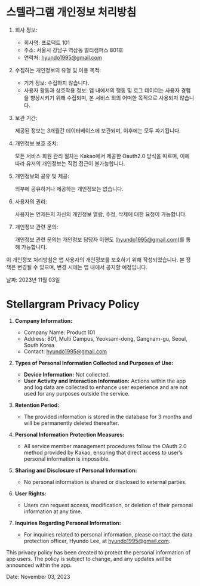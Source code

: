 # 스텔라그램 개인정보 처리방침
1. 회사 정보:

   - 회사명: 프로덕트 101
   - 주소: 서울시 강남구 역삼동 멀티캠퍼스 801호
   - 연락처: hyundo1995@gmail.com

2. 수집하는 개인정보의 유형 및 이용 목적:

   - 기기 정보: 수집하지 않습니다.
   - 사용자 활동과 상호작용 정보: 앱 내에서의 행동 및 로그 데이터는 사용자 경험을 향상시키기 위해 수집되며, 본 서비스 외의 어떠한 목적으로 사용되지 않습니다.

3. 보관 기간:

   제공된 정보는 3개월간 데이터베이스에 보관되며, 이후에는 모두 파기됩니다.

4. 개인정보 보호 조치:

   모든 서비스 회원 관리 절차는 Kakao에서 제공한 Oauth2.0 방식을 따르며, 이에 따라 유저의 개인정보는 직접 접근이 불가능합니다.

5. 개인정보의 공유 및 제공:

   외부에 공유하거나 제공하는 개인정보는 없습니다.

6. 사용자의 권리:

   사용자는 언제든지 자신의 개인정보 열람, 수정, 삭제에 대한 요청이 가능합니다.

7. 개인정보 관련 문의:

   개인정보 관련 문의는 개인정보 담당자 이현도 (hyundo1995@gmail.com)를 통해 가능합니다.

이 개인정보 처리방침은 앱 사용자의 개인정보를 보호하기 위해 작성되었습니다. 본 정책은 변경될 수 있으며, 변경 시에는 앱 내에서 공지할 예정입니다.

날짜: 2023년 11월 03일

# Stellargram Privacy Policy

1. **Company Information:**
   - Company Name: Product 101
   - Address: 801, Multi Campus, Yeoksam-dong, Gangnam-gu, Seoul, South Korea
   - Contact: hyundo1995@gmail.com

2. **Types of Personal Information Collected and Purposes of Use:**
   - **Device Information:** Not collected.
   - **User Activity and Interaction Information:** Actions within the app and log data are collected to enhance user experience and are not used for any purposes outside the service.

3. **Retention Period:**
   - The provided information is stored in the database for 3 months and will be permanently deleted thereafter.

4. **Personal Information Protection Measures:**
   - All service member management procedures follow the OAuth 2.0 method provided by Kakao, ensuring that direct access to user’s personal information is impossible.

5. **Sharing and Disclosure of Personal Information:**
   - No personal information is shared or disclosed to external parties.

6. **User Rights:**
   - Users can request access, modification, or deletion of their personal information at any time.

7. **Inquiries Regarding Personal Information:**
   - For inquiries related to personal information, please contact the data protection officer, Hyundo Lee, at hyundo1995@gmail.com.

This privacy policy has been created to protect the personal information of app users. The policy is subject to change, and any updates will be announced within the app.

Date: November 03, 2023

